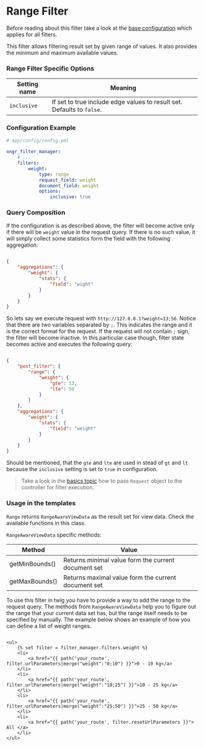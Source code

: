 # Range Filter

Before reading about this filter take a look at the [base configuration](http://docs.ongr.io/FilterManagerBundle/Basics) which applies for all filters.

This filter allows filtering result set by given range of values. It also provides the minimum
and maximum available values.

### Range Filter Specific Options

| Setting name    | Meaning                                                                           |
|-----------------|-----------------------------------------------------------------------------------|
| `inclusive`     | If set to true include edge values to result set. Defaults to `false`.            |
  
### Configuration Example
  
```yaml
# app/config/config.yml
    
ongr_filter_manager:
    # ...
    filters:
        weight:
            type: range
            request_field: weight
            document_field: weight
            options:
                inclusive: true
```

### Query Composition

If the configuration is as described above, the filter will become active only if
there will be `weight` value in the request query. If there is no such value, it 
will simply collect some statistics form the field with the following aggregation:

```json

{
    "aggregations": {
        "weight": {
            "stats": {
                "field": "wight"
            }
        }
    }
}

```

So lets say we execute request with `http://127.0.0.1?weight=13;56`. Notice that there
are two variables separated by `;`. This indicates the range and it is the correct 
format for the request. If the request will not contain `;` sign, the filter will become
inactive. In this particular case though, filter state becomes active and executes 
the following query:

```json

{
    "post_filter": {
        "range": {
            "weight": {
                "gte": 13,
                "lte": 56
            }
        }
    },
    "aggregations": {
        "weight": {
            "stats": {
                "field": "weight"
            }
        }
    }
}

```

Should be mentioned, that the `gte` and `lte` are used in stead of `gt` and `lt` 
because the `inclusive` setting is set to `true` in configuration.

> Take a look in the [basics topic](http://docs.ongr.io/FilterManagerBundle/Basics) how to pass `Request` object to the controller for filter execution.

### Usage in the templates

`Range` returns `RangeAwareViewData` as the result set for view data. Check the available functions in this class.

`RangeAwareViewData` specific methods:
 
| Method                  | Value                                               | 
|-------------------------|-----------------------------------------------------|
| getMinBounds()          | Returns minimal value form the current document set |
| getMaxBounds()          | Returns maximal value form the current document set |

To use this filter in twig you have to provide a way to add the range to the request query.
The methods from `RangeAwareViewData` help you to figure out the range that your current data
set has, but the range itself needs to be specified by manually. The example below shows an
example of how you can define a list of weight ranges.

```twig

<ul>
    {% set filter = filter_manager.filters.weight %}
    <li>
        <a href="{{ path('your_route', filter.urlParameters|merge("weight":"0;10") }}">0 - 10 kg</a>
    </li>
    <li>
        <a href="{{ path('your_route', filter.urlParameters|merge("weight":"10;25") }}">10 - 25 kg</a>
    </li>
    <li>
        <a href="{{ path('your_route', filter.urlParameters|merge("weight":"25;50") }}">25 - 50 kg</a>
    </li>
    <li>
        <a href="{{ path('your_route', filter.resetUrlParameters }}"> All </a>
    </li>
</ul>

```